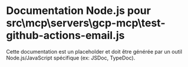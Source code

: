 # Documentation Node.js pour src\mcp\servers\gcp-mcp\test-github-actions-email.js

Cette documentation est un placeholder et doit être générée par un outil Node.js/JavaScript spécifique (ex: JSDoc, TypeDoc).
